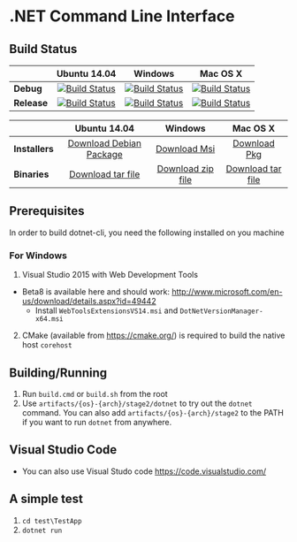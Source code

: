 # .NET Command Line Interface

Build Status
------------

|         |Ubuntu 14.04 |Windows |Mac OS X |
|---------|:------:|:------:|:------:|
|**Debug**|[![Build Status](http://dotnet-ci.cloudapp.net/buildStatus/icon?job=Private/dotnet_cli_debug_ubuntu)](http://dotnet-ci.cloudapp.net/job/Private/job/dotnet_cli_debug_ubuntu/)|[![Build Status](http://dotnet-ci.cloudapp.net/buildStatus/icon?job=Private/dotnet_cli_debug_windows_nt)](http://dotnet-ci.cloudapp.net/job/Private/job/dotnet_cli_debug_windows_nt/)|[![Build Status](http://dotnet-ci.cloudapp.net/buildStatus/icon?job=Private/dotnet_cli_debug_osx)](http://dotnet-ci.cloudapp.net/job/Private/job/dotnet_cli_debug_osx/) |
|**Release**|[![Build Status](http://dotnet-ci.cloudapp.net/buildStatus/icon?job=Private/dotnet_cli_release_ubuntu)](http://dotnet-ci.cloudapp.net/job/Private/job/dotnet_cli_release_ubuntu/)|[![Build Status](http://dotnet-ci.cloudapp.net/buildStatus/icon?job=Private/dotnet_cli_release_windows_nt)](http://dotnet-ci.cloudapp.net/job/Private/job/dotnet_cli_release_windows_nt/)|[![Build Status](http://dotnet-ci.cloudapp.net/buildStatus/icon?job=Private/dotnet_cli_release_osx)](http://dotnet-ci.cloudapp.net/job/Private/job/dotnet_cli_release_osx/) |

|         |Ubuntu 14.04 |Windows |Mac OS X |
|---------|:------:|:------:|:------:|
|**Installers**|[Download Debian Package](https://dotnetcli.blob.core.windows.net/dotnet/dev/Installers/Latest/dotnet-linux-x64.latest.deb)|[Download Msi](https://dotnetcli.blob.core.windows.net/dotnet/dev/Installers/Latest/dotnet-win-x64.latest.msi)|[Download Pkg](https://dotnetcli.blob.core.windows.net/dotnet/dev/Installers/Latest/dotnet-osx-x64.latest.pkg) |
|**Binaries**|[Download tar file](https://dotnetcli.blob.core.windows.net/dotnet/dev/Binaries/Latest/dotnet-linux-x64.latest.tar.gz)|[Download zip file](https://dotnetcli.blob.core.windows.net/dotnet/dev/Binaries/Latest/dotnet-win-x64.latest.zip)|[Download tar file](https://dotnetcli.blob.core.windows.net/dotnet/dev/Binaries/Latest/dotnet-osx-x64.latest.tar.gz) |

## Prerequisites

In order to build dotnet-cli, you need the following installed on you machine

### For Windows

1. Visual Studio 2015 with Web Development Tools
  * Beta8 is available here and should work: http://www.microsoft.com/en-us/download/details.aspx?id=49442
    * Install `WebToolsExtensionsVS14.msi` and `DotNetVersionManager-x64.msi`
2. CMake (available from https://cmake.org/) is required to build the native host `corehost`

## Building/Running

1. Run `build.cmd` or `build.sh` from the root
2. Use `artifacts/{os}-{arch}/stage2/dotnet` to try out the `dotnet` command. You can also add `artifacts/{os}-{arch}/stage2` to the PATH if you want to run `dotnet` from anywhere.


## Visual Studio Code

* You can also use Visual Studo code https://code.visualstudio.com/

## A simple test

1. `cd test\TestApp`
2. `dotnet run`
